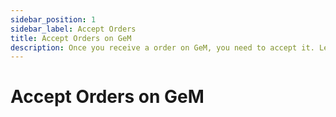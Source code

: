 ```yaml
---
sidebar_position: 1
sidebar_label: Accept Orders
title: Accept Orders on GeM
description: Once you receive a order on GeM, you need to accept it. Learn how to accept orders you receive on GeM (Government e-Marketplace).
---
```


# Accept Orders on GeM
